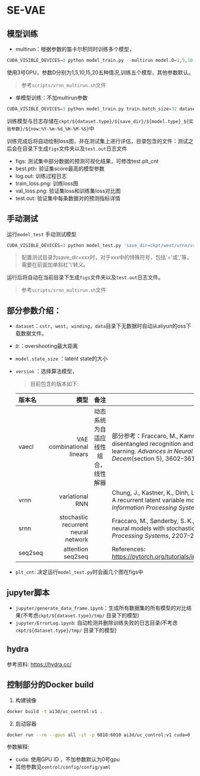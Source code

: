 # SE-VAE

## 模型训练

- multirun：根据参数的笛卡尔积同时训练多个模型，
``` python
CUDA_VISIBLE_DEVICES=3 python model_train.py --multirun model.D=1,5,10,15,20 dataset=west model.k_size=16 model.dynamic.num_linears=8
```
 使用3号GPU，参数D分别为1,5,10,15,20五种情况,训练五个模型，其他参数默认。

> 参考```scripts/vrnn_multirun.sh```文件

 - 单模型训练：不加multirun参数

``` python
CUDA_VISIBLE_DEVICES=3 python model_train.py train.batch_size=32 dataset=winding model.D=1
```
训练模型与日志存储在```ckpt/${dataset.type}/${save_dir}/${model.type}_${实验参数}/${now:%Y-%m-%d_%H-%M-%S}```中

训练完成后将自动绘制loss图，并在测试集上进行评估，目录包含的文件：测试之后会在目录下生成```figs```文件夹以及```test.out```日志文件
- figs: 测试集中部分数据的预测可视化结果，可修改test.plt_cnt
- best.pth: 验证集score最高的模型参数
- log.out: 训练过程日志
- train_loss.png: 训练loss图
- val_loss.png: 验证集loss和训练集loss对比图
- test.out: 验证集中每条数据对的预测指标详情

## 手动测试
运行```model_test``` 手动测试模型
``` python
CUDA_VISIBLE_DEVICES=3 python model_test.py 'save_dir=ckpt/west/vrnn/vrnn_model.D\=3/2020-12-03_07-20-37' dataset=winding model.k_size=16 model.dynamic.num_linears=8 model.D=25
```
> 配置测试目录为save_dir=xxx时，对于xxx中的特殊符号，包括'='或','等，需要在前面加单斜杠'\\'转义。

运行后将自动在当前目录下生成```figs```文件夹以及```test.out```日志文件。

> 参考```scripts/srnn_multirun.sh```文件

## 部分参数介绍：
- ```dataset```：```cstr, west, winding```，```data```目录下无数据时自动从aliyun的oss下载数据文件。

- ```D```:：overshooting最大距离

- ```model.state_size``` ：latent state的大小

- ```version``` ：选择算法模型，
    
    > 目前包含的版本如下:
    
    | 版本名      |   模型   |   备注   | 参考文献 |
    | :-------- | --------:| :------: | --------- |
    | vaecl   |  VAE combinational linears  |   动态系统为自适应线性组合，线性解器 | 部分参考：Fraccaro, M., Kamronn, S., Paquet, U., & Winther, O. (2017). A disentangled recognition and nonlinear dynamics model for unsupervised learning. *Advances in Neural Information Processing Systems*, *2017*-*Decem*(section 5), 3602–3611. |
    | vrnn | variational RNN |  | Chung, J., Kastner, K., Dinh, L., Goel, K., Courville, A., & Bengio, Y. (2015). A recurrent latent variable model for sequential data. *Advances in Neural Information Processing Systems*, *2015*-*Janua*, 2980–2988. |
    | srnn | stochastic recurrent neural network |  | Fraccaro, M., Sønderby, S. K., Paquet, U., & Winther, O. (2016). Sequential neural models with stochastic layers. *Advances in Neural Information Processing Systems*, 2207–2215. |
    | seq2seq | attention seq2seq |  |References: https://pytorch.org/tutorials/intermediate/seq2seq_translation_tutorial.html |
    
- ```plt_cnt```: 决定运行```model_test.py```时会画几个图在figs中

## jupyter脚本
- ```jupyter/generate_data_frame.ipynb```：生成所有数据集的所有模型的对比结果(不考虑```ckpt/${dataset.type}/tmp/``` 目录下的模型)
- ```jupyter/ErrorLog.ipynb```: 自动检测并删除训练失败的日志目录(不考虑```ckpt/${dataset.type}/tmp/``` 目录下的模型)
## hydra  
参考资料: https://hydra.cc/


## 控制部分的Docker build

1. 构建镜像
```bash
docker build -t ai3d/uc_control:v1 . 
```
2. 启动容器
```bash
docker run --rm --gpus all -it -p 6010:6010 ai3d/uc_control:v1 cuda=0
```
参数解释:
- cuda: 使用GPU ID ，不加参数默认为0号gpu
- 其他参数见```control/config/config/yaml```

